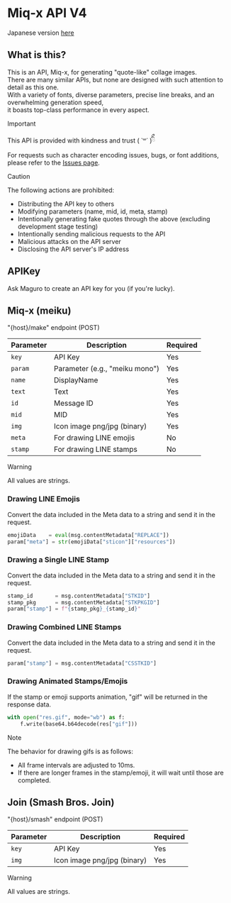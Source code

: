 # Miq-x API V4

Japanese version [here](aaaa)

## What is this?
This is an API, Miq-x, for generating "quote-like" collage images.  
There are many similar APIs, but none are designed with such attention to detail as this one.  
With a variety of fonts, diverse parameters, precise line breaks, and an overwhelming generation speed,  
it boasts top-class performance in every aspect.

> [!IMPORTANT]
> This API is provided with kindness and trust ( ˙꒳​˙ )ིྀ  
> For requests such as character encoding issues, bugs, or font additions, please refer to the [Issues page](https://github.com/Miq-x/miqx-api-doc/issues).

> [!CAUTION]
> The following actions are prohibited:
>
> - Distributing the API key to others
> - Modifying parameters (name, mid, id, meta, stamp)
> - Intentionally generating fake quotes through the above (excluding development stage testing)
> - Intentionally sending malicious requests to the API
> - Malicious attacks on the API server
> - Disclosing the API server's IP address

## APIKey

Ask Maguro to create an API key for you (if you're lucky).

## Miq-x (meiku)

"{host}/make" endpoint (POST)

| Parameter  | Description                       | Required |
|------------|-----------------------------------|----------|
| `key`      | API Key                           | Yes      |
| `param`    | Parameter (e.g., "meiku mono")    | Yes      |
| `name`     | DisplayName                       | Yes      |
| `text`     | Text                              | Yes      |
| `id`       | Message ID                        | Yes      |
| `mid`      | MID                               | Yes      |
| `img`      | Icon image png/jpg (binary)       | Yes      |
| `meta`     | For drawing LINE emojis           | No       |
| `stamp`    | For drawing LINE stamps           | No       |

> [!WARNING]
> All values are strings.

### Drawing LINE Emojis

Convert the data included in the Meta data to a string and send it in the request.

```python
emojiData    = eval(msg.contentMetadata["REPLACE"])
param["meta"] = str(emojiData["sticon"]["resources"])
```

### Drawing a Single LINE Stamp

Convert the data included in the Meta data to a string and send it in the request.

```python
stamp_id       = msg.contentMetadata["STKID"]
stamp_pkg      = msg.contentMetadata["STKPKGID"]
param["stamp"] = f"{stamp_pkg}_{stamp_id}"
```

### Drawing Combined LINE Stamps

Convert the data included in the Meta data to a string and send it in the request.

```python
param["stamp"] = msg.contentMetadata["CSSTKID"]
```

### Drawing Animated Stamps/Emojis

If the stamp or emoji supports animation, "gif" will be returned in the response data.

```python
with open("res.gif", mode="wb") as f:
    f.write(base64.b64decode(res["gif"]))
```

> [!NOTE]
> The behavior for drawing gifs is as follows:
>
> - All frame intervals are adjusted to 10ms.
> - If there are longer frames in the stamp/emoji, it will wait until those are completed.

## Join (Smash Bros. Join)

"{host}/smash" endpoint (POST)

| Parameter  | Description                       | Required |
|------------|-----------------------------------|----------|
| `key`      | API Key                           | Yes      |
| `img`      | Icon image png/jpg (binary)       | Yes      |

> [!WARNING]
> All values are strings.
